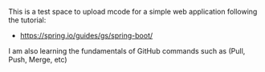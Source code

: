 This is a test space to upload mcode for a simple web application following the tutorial:
- https://spring.io/guides/gs/spring-boot/

I am also learning the fundamentals of GitHub commands such as (Pull, Push, Merge, etc)
